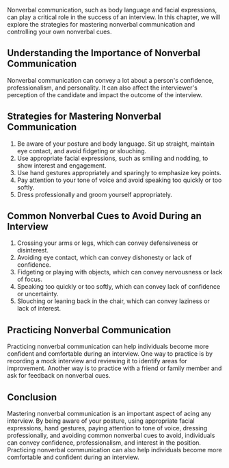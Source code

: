 
Nonverbal communication, such as body language and facial expressions, can play a critical role in the success of an interview. In this chapter, we will explore the strategies for mastering nonverbal communication and controlling your own nonverbal cues.

Understanding the Importance of Nonverbal Communication
-------------------------------------------------------

Nonverbal communication can convey a lot about a person's confidence, professionalism, and personality. It can also affect the interviewer's perception of the candidate and impact the outcome of the interview.

Strategies for Mastering Nonverbal Communication
------------------------------------------------

1. Be aware of your posture and body language. Sit up straight, maintain eye contact, and avoid fidgeting or slouching.
2. Use appropriate facial expressions, such as smiling and nodding, to show interest and engagement.
3. Use hand gestures appropriately and sparingly to emphasize key points.
4. Pay attention to your tone of voice and avoid speaking too quickly or too softly.
5. Dress professionally and groom yourself appropriately.

Common Nonverbal Cues to Avoid During an Interview
--------------------------------------------------

1. Crossing your arms or legs, which can convey defensiveness or disinterest.
2. Avoiding eye contact, which can convey dishonesty or lack of confidence.
3. Fidgeting or playing with objects, which can convey nervousness or lack of focus.
4. Speaking too quickly or too softly, which can convey lack of confidence or uncertainty.
5. Slouching or leaning back in the chair, which can convey laziness or lack of interest.

Practicing Nonverbal Communication
----------------------------------

Practicing nonverbal communication can help individuals become more confident and comfortable during an interview. One way to practice is by recording a mock interview and reviewing it to identify areas for improvement. Another way is to practice with a friend or family member and ask for feedback on nonverbal cues.

Conclusion
----------

Mastering nonverbal communication is an important aspect of acing any interview. By being aware of your posture, using appropriate facial expressions, hand gestures, paying attention to tone of voice, dressing professionally, and avoiding common nonverbal cues to avoid, individuals can convey confidence, professionalism, and interest in the position. Practicing nonverbal communication can also help individuals become more comfortable and confident during an interview.
